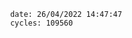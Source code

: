 

                date: 26/04/2022 14:47:47
                cycles: 109560

                         